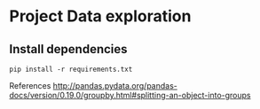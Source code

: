 # Project Data exploration

## Install dependencies
`pip install -r requirements.txt`

References
http://pandas.pydata.org/pandas-docs/version/0.19.0/groupby.html#splitting-an-object-into-groups
